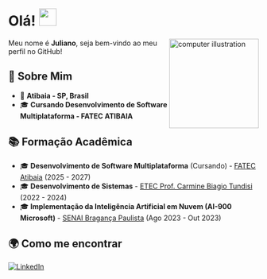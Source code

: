 # Olá! <img src="https://media.giphy.com/media/hvRJCLFzcasrR4ia7z/giphy.gif" width="35">
<img src="https://raw.githubusercontent.com/MicaelliMedeiros/micaellimedeiros/master/image/computer-illustration.png" alt="computer illustration" width="180px" align="right">

Meu nome é **Juliano**, seja bem-vindo ao meu perfil no GitHub!  

## 🚀 Sobre Mim  

- 📍 **Atibaia - SP, Brasil**    
- 🎓 **Cursando Desenvolvimento de Software Multiplataforma - FATEC ATIBAIA**

## 📚 Formação Acadêmica  

- 🎓 **Desenvolvimento de Software Multiplataforma** (Cursando) - [FATEC Atibaia](https://fatecatibaia.edu.br/) (2025 - 2027)  
- 🎓 **Desenvolvimento de Sistemas** - [ETEC Prof. Carmine Biagio Tundisi](https://etec.carmine/) (2022 - 2024)  
- 🎓 **Implementação da Inteligência Artificial em Nuvem (AI-900 Microsoft)** - [SENAI Bragança Paulista](https://senai-sp.br/) (Ago 2023 - Out 2023)  


## 🌍 Como me encontrar  

[<img src="https://img.shields.io/badge/-LinkedIn-%230077B5?style=for-the-badge&logo=linkedin&logoColor=white" alt="LinkedIn">](https://www.linkedin.com/in/sntooosk)
